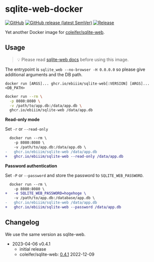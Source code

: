 # sqlite-web-docker

[![GitHub](https://img.shields.io/github/license/ebiiim/sqlite-web-docker)](https://github.com/ebiiim/sqlite-web-docker/blob/main/LICENSE)
[![GitHub release (latest SemVer)](https://img.shields.io/github/v/release/ebiiim/sqlite-web-docker)](https://github.com/ebiiim/sqlite-web-docker/releases/latest)
[![Release](https://github.com/ebiiim/sqlite-web-docker/actions/workflows/release.yaml/badge.svg)](https://github.com/ebiiim/sqlite-web-docker/actions/workflows/release.yaml)


Yet another Docker image for [coleifer/sqlite-web](https://github.com/coleifer/sqlite-web).

## Usage

> 💡 Please read [sqlite-web docs](https://github.com/coleifer/sqlite-web/tree/master#command-line-options) before using this image.

The entrypoint is `sqlite_web --no-browser -H 0.0.0.0` so please give additional arguments and the DB path.

```
docker run [ARGS]... ghcr.io/ebiiim/sqlite-web[:VERSION] [ARGS]... <DB_PATH>
```

```sh
docker run --rm \
  -p 8080:8080 \
  -v /path/to/app.db:/data/app.db \
  ghcr.io/ebiiim/sqlite-web /data/app.db
```

**Read-only mode**

Set `-r` or `--read-only`

```diff
  docker run --rm \
    -p 8080:8080 \
    -v /path/to/app.db:/data/app.db \
-   ghcr.io/ebiiim/sqlite-web /data/app.db
+   ghcr.io/ebiiim/sqlite-web --read-only /data/app.db
```

**Password authentication**

Set `-P` or `--password` and store the password to `SQLITE_WEB_PASSWORD`.

```diff
  docker run --rm \
    -p 8080:8080 \
+   -e SQLITE_WEB_PASSWORD=hogehoge \
    -v /path/to/app.db:/database/app.db \
-   ghcr.io/ebiiim/sqlite-web /data/app.db
+   ghcr.io/ebiiim/sqlite-web --password /data/app.db
```

## Changelog

We use the same version as sqlite-web.

- 2023-04-06 v0.4.1
  - initial release
  - coleifer/sqlite-web: [0.4.1](https://github.com/coleifer/sqlite-web/commit/72ae4bd921c996be85a95eb7a202d46f4a438701) 2022-12-09
